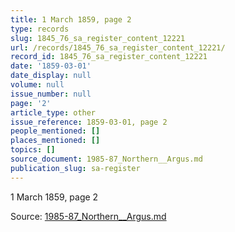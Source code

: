 ```yaml
---
title: 1 March 1859, page 2
type: records
slug: 1845_76_sa_register_content_12221
url: /records/1845_76_sa_register_content_12221/
record_id: 1845_76_sa_register_content_12221
date: '1859-03-01'
date_display: null
volume: null
issue_number: null
page: '2'
article_type: other
issue_reference: 1859-03-01, page 2
people_mentioned: []
places_mentioned: []
topics: []
source_document: 1985-87_Northern__Argus.md
publication_slug: sa-register
---
```


1 March 1859, page 2

Source: [1985-87_Northern__Argus.md](/downloads/markdown/1985-87_Northern__Argus.md)
